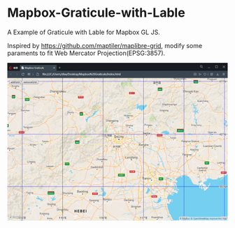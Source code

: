 # Mapbox-Graticule-with-Lable
A Example of Graticule with Lable for Mapbox GL JS.

Inspired by https://github.com/maptiler/maplibre-grid, modify some paraments to fit Web Mercator Projection(EPSG:3857).

![sample](https://raw.githubusercontent.com/SetsunaYu/Mapbox-Graticule-with-Lable/main/sample.png)
